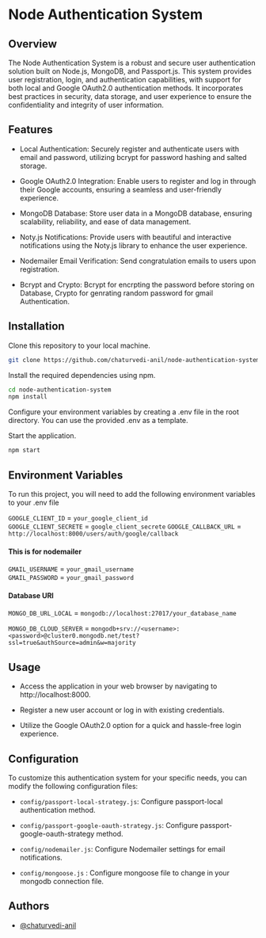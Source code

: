 
# Node Authentication System

## Overview

The Node Authentication System is a robust and secure user authentication solution built on Node.js, MongoDB, and Passport.js. This system provides user registration, login, and authentication capabilities, with support for both local and Google OAuth2.0 authentication methods. It incorporates best practices in security, data storage, and user experience to ensure the confidentiality and integrity of user information.


## Features

- Local Authentication: Securely register and authenticate users   with email and password, utilizing bcrypt for password hashing and salted storage.

- Google OAuth2.0 Integration: Enable users to register and log in through their Google accounts, ensuring a seamless and user-friendly experience.

- MongoDB Database: Store user data in a MongoDB database, ensuring scalability, reliability, and ease of data management.

- Noty.js Notifications: Provide users with beautiful and interactive notifications using the Noty.js library to enhance the user experience.

- Nodemailer Email Verification: Send congratulation emails to users upon registration.

- Bcrypt and Crypto: Bcrypt for encrpting the password before storing on Database, Crypto for genrating random password for gmail Authentication.
## Installation

Clone this repository to your local machine.

```bash
git clone https://github.com/chaturvedi-anil/node-authentication-system.git
```
Install the required dependencies using npm.

```bash
cd node-authentication-system
npm install
```
Configure your environment variables by creating a .env file in the root directory. You can use the provided .env as a template.

Start the application.

```bash
npm start
```
## Environment Variables

To run this project, you will need to add the following environment variables to your .env file


`GOOGLE_CLIENT_ID` = `your_google_client_id`          
`GOOGLE_CLIENT_SECRETE` = `google_client_secrete`
`GOOGLE_CALLBACK_URL` = `http://localhost:8000/users/auth/google/callback`

#### This is for nodemailer
`GMAIL_USERNAME` = `your_gmail_username`  
`GMAIL_PASSWORD` = `your_gmail_password`

#### Database URI
`MONGO_DB_URL_LOCAL` = `mongodb://localhost:27017/your_database_name`

`MONGO_DB_CLOUD_SERVER` = `mongodb+srv://<username>:<password>@cluster0.mongodb.net/test?ssl=true&authSource=admin&w=majority`


## Usage

- Access the application in your web browser by navigating to http://localhost:8000.

- Register a new user account or log in with existing credentials.

- Utilize the Google OAuth2.0 option for a quick and hassle-free login experience.


## Configuration

To customize this authentication system for your specific needs, you can modify the following configuration files:

- `config/passport-local-strategy.js`: Configure passport-local authentication method.

- `config/passport-google-oauth-strategy.js`: Configure passport-google-oauth-strategy method.

- `config/nodemailer.js`: Configure Nodemailer settings for email notifications.

- `config/mongoose.js` : Configure mongoose file to change in your mongodb connection file.
## Authors

- [@chaturvedi-anil](https://github.com/chaturvedi-anil)

